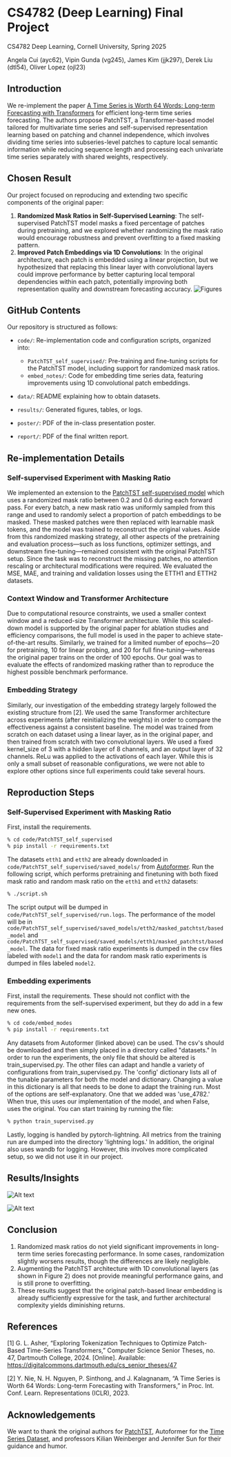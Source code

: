 # CS4782 (Deep Learning) Final Project

CS4782 Deep Learning, Cornell University, Spring 2025 

Angela Cui (ayc62), Vipin Gunda (vg245), James Kim (jjk297), Derek Liu (dtl54), Oliver Lopez (ojl23)

## Introduction
We re-implement the paper [A Time Series is Worth 64 Words: Long-term Forecasting with Transformers](https://arxiv.org/abs/2211.14730) for efficient long-term time series forecasting. The authors propose PatchTST, a Transformer-based model tailored for multivariate time series and self-supervised representation learning based on patching and channel independence, which involves dividing time series into subseries-level patches to capture local semantic information while reducing sequence length and processing each univariate time series separately with shared weights, respectively.

## Chosen Result
Our project focused on reproducing and extending two specific components of the original paper: 
1) **Randomized Mask Ratios in Self-Supervised Learning**: The self-supervised PatchTST model masks a fixed percentage of patches during pretraining, and we explored whether randomizing the mask ratio would encourage robustness and prevent overfitting to a fixed masking pattern.
2) **Improved Patch Embeddings via 1D Convolutions**: In the original architecture, each patch is embedded using a linear projection, but we hypothesized that replacing this linear layer with convolutional layers could improve performance by better capturing local temporal dependencies within each patch, potentially improving both representation quality and downstream forecasting accuracy.
![Figures](results/chosen-results/chosen-result.png)

## GitHub Contents
Our repository is structured as follows:

* `code/`: Re-implementation code and configuration scripts, organized into:

  * `PatchTST_self_supervised/`: Pre-training and fine-tuning scripts for the PatchTST model, including support for randomized mask ratios.
  * `embed_notes/`: Code for embedding time series data, featuring improvements using 1D convolutional patch embeddings.
* `data/`: README explaining how to obtain datasets.
* `results/`: Generated figures, tables, or logs.
* `poster/`: PDF of the in-class presentation poster.
* `report/`: PDF of the final written report.

## Re-implementation Details

### Self-supervised Experiment with Masking Ratio
We implemented an extension to the [PatchTST self-supervised model](https://github.com/yuqinie98/PatchTST/tree/204c21efe0b39603ad6e2ca640ef5896646ab1a9) which uses a randomized mask ratio between 0.2 and 0.6 during each forward pass. For every batch, a new mask ratio was uniformly sampled from this range and used to randomly select a proportion of patch embeddings to be masked. These masked patches were then replaced with learnable mask tokens, and the model was trained to reconstruct the original values. Aside from this randomized masking strategy, all other aspects of the pretraining and evaluation process—such as loss functions, optimizer settings, and downstream fine-tuning—remained consistent with the original PatchTST setup. Since the task was to reconstruct the missing patches, no attention rescaling or architectural modifications were required. We evaluated the MSE, MAE, and training and validation losses using the ETTH1 and ETTH2 datasets. 

### Context Window and Transformer Architecture
Due to computational resource constraints, we used a smaller context window and a reduced-size Transformer architecture. While this scaled-down model is supported by the original paper for ablation studies and efficiency comparisons, the full model is used in the paper to achieve state-of-the-art results. Similarly, we trained for a limited number of epochs—20 for pretraining, 10 for linear probing, and 20 for full fine-tuning—whereas the original paper trains on the order of 100 epochs. Our goal was to evaluate the effects of randomized masking rather than to reproduce the highest possible benchmark performance.

### Embedding Strategy
Similarly, our investigation of the embedding strategy largely followed the existing structure from [2]. We used the same Transformer architecture across experiments (after reinitializing the weights) in order to compare the effectiveness against a consistent baseline. The model was trained from scratch on each dataset using a linear layer, as in the original paper, and then trained from scratch with two convolutional layers. We used a fixed kernel_size of 3 with a hidden layer of 8 channels, and an output layer of 32 channels. ReLu was applied to the activations of each layer. While this is only a small subset of reasonable configurations, we were not able to explore other options since full experiments could take several hours.

## Reproduction Steps

### Self-Supervised Experiment with Masking Ratio
First, install the requirements. 

```bash
% cd code/PatchTST_self_supervised
% pip install -r requirements.txt
```

The datasets ``etth1`` and ``etth2`` are already downloaded in ``code/PatchTST_self_supervised/saved_models/`` from  [Autoformer](https://drive.google.com/drive/folders/1ZOYpTUa82_jCcxIdTmyr0LXQfvaM9vIy). Run the following script, which performs pretraining and finetuning with both fixed mask ratio and random mask ratio on the ``etth1`` and ``etth2`` datasets:

```bash
% ./script.sh
```

The script output will be dumped in ``code/PatchTST_self_supervised/run.logs``. The performance of the model will be in ``code/PatchTST_self_supervised/saved_models/etth2/masked_patchtst/based_model`` and ``code/PatchTST_self_supervised/saved_models/etth1/masked_patchtst/based_model``. The data for fixed mask ratio experiments is dumped in the csv files labeled with ``model1`` and the data for random mask ratio experiments is dumped in files labeled ``model2``.


### Embedding experiments
First, install the requirements. These should not conflict with the requirements from the self-supervised experiment, but they do add in a few new ones.

```bash
% cd code/embed_modes
% pip install -r requirements.txt
```

Any datasets from Autoformer (linked above) can be used. The csv's should be downloaded and then simply placed in a directory called "datasets." In order to run the experiments, the only file that should be altered is train_supervised.py. The other files can adapt and handle a variety of configurations from train_supervised.py. The 'config' dictionary lists all of the tunable parameters for both the model and dictionary. Changing a value in this dictionary is all that needs to be done to adapt the training run. Most of the options are self-explanatory. One that we added was 'use_4782.' When true, this uses our implementation of the model, and when False, uses the original. You can start training by running the file: 

```bash
% python train_supervised.py
```

Lastly, logging is handled by pytorch-lightning. All metrics from the training run are dumped into the directory 'lightning logs.' In addition, the original also uses wandb for logging. However, this involves more complicated setup, so we did not use it in our project.


## Results/Insights
![Alt text](results/figure3_masking.png)

![Alt text](results/figure4_embedding.png)

## Conclusion
1) Randomized mask ratios do not yield significant improvements in long-term time series forecasting performance. In some cases, randomization slightly worsens results, though the differences are likely negligible.
2) Augmenting the PatchTST architecture with 1D convolutional layers (as shown in Figure 2) does not provide meaningful performance gains, and is still prone to overfitting.
3) These results suggest that the original patch-based linear embedding is already sufficiently expressive for the task, and further architectural complexity yields diminishing returns.

## References
[1] G. L. Asher, “Exploring Tokenization Techniques to Optimize Patch-Based Time-Series Transformers,” Computer Science Senior Theses, no. 47, Dartmouth College, 2024. [Online]. Available: https://digitalcommons.dartmouth.edu/cs_senior_theses/47 

[2] Y. Nie, N. H. Nguyen, P. Sinthong, and J. Kalagnanam, “A Time Series is Worth 64 Words: Long-term Forecasting with Transformers,” in Proc. Int. Conf. Learn. Representations (ICLR), 2023.

## Acknowledgements
We want to thank the original authors for [PatchTST](https://arxiv.org/abs/2211.14730), Autoformer for the [Time Series Dataset](https://drive.google.com/drive/folders/1ZOYpTUa82_jCcxIdTmyr0LXQfvaM9vIy), and professors Kilian Weinberger and Jennifer Sun for their guidance and humor.
